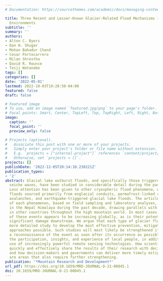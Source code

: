 ```yaml
---
# Documentation: https://sourcethemes.com/academic/docs/managing-content/

title: Three Recent and Lesser-Known Glacier-Related Flood Mechanisms in High Mountain
  Environments
subtitle: ''
summary: ''
authors:
- Alton C. Byers
- Dan H. Shugar
- Mohan Bahadur Chand
- Cesar Portocarrero
- Milan Shrestha
- David R. Rounce
- Teiji Watanabe
tags: []
categories: []
date: '2022-05-01'
lastmod: 2022-10-03T19:28:50-04:00
featured: false
draft: false

# Featured image
# To use, add an image named `featured.jpg/png` to your page's folder.
# Focal points: Smart, Center, TopLeft, Top, TopRight, Left, Right, BottomLeft, Bottom, BottomRight.
image:
  caption: ''
  focal_point: ''
  preview_only: false

# Projects (optional).
#   Associate this post with one or more of your projects.
#   Simply enter your project's folder or file name without extension.
#   E.g. `projects = ["internal-project"]` references `content/project/deep-learning/index.md`.
#   Otherwise, set `projects = []`.
projects: []
publishDate: '2022-12-05T20:14:10.230221Z'
publication_types:
- '2'
abstract: Glacial lake outburst floods, and specifically those triggered by avalanche-induced
  seiche waves, have been studied in considerable detail during the past several decades.
  Less attention has been given to other cryospheric flood phenomena, which include
  floods sourced primarily from englacial conduits, permafrost-linked rockfall and
  avalanches, and earthquake-triggered glacial lake floods. The article reviews examples
  of each phenomenon, based on field sampling and laboratory analyses, that have occurred
  in the Nepal Himalaya during the past decade, drawing parallels with similar events
  in other countries throughout the high mountain world. In most cases, the frequency
  of these events appears to be increasing globally, as is their potential to inflict
  significant damage downstream. We argue that each type of glacier flood requires
  more detailed study to develop the most effective prevention, mitigation, and adaptation
  approaches possible. Such studies will most likely be strengthened if they include
  a reconnaissance of the event as soon after its occurrence as possible, along with
  the participation, insights, and experience of local people, in addition to the
  use of increasingly powerful remote sensing technologies. How scientists can more
  quickly and effectively share the results of their research with decision-makers,
  and how decision-makers and governments can deliver more timely mitigation programs,
  are areas that also require further strengthening.
publication: '*Mountain Research and Development*'
url_pdf: https://doi.org/10.1659/MRD-JOURNAL-D-21-00045.1
doi: 10.1659/MRD-JOURNAL-D-21-00045.1
---
```

